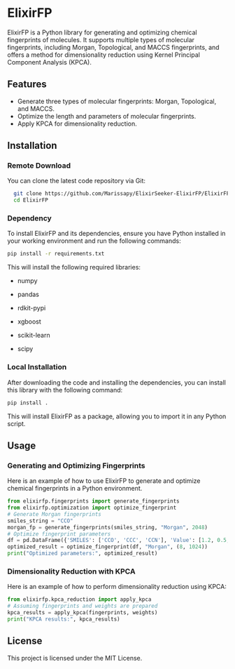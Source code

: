 # ElixirFP
ElixirFP is a Python library for generating and optimizing chemical fingerprints of molecules. It supports multiple types of molecular fingerprints, including Morgan, Topological, and MACCS fingerprints, and offers a method for dimensionality reduction using Kernel Principal Component Analysis (KPCA).

## Features
- Generate three types of molecular fingerprints: Morgan, Topological, and MACCS.
- Optimize the length and parameters of molecular fingerprints.
- Apply KPCA for dimensionality reduction.
## Installation
### Remote Download
You can clone the latest code repository via Git:
```bash
  git clone https://github.com/Marissapy/ElixirSeeker-ElixirFP/ElixirFP.git
  cd ElixirFP
```
### Dependency 
To install ElixirFP and its dependencies, ensure you have Python installed in your working environment and run the following commands:
```bash
pip install -r requirements.txt
```
This will install the following required libraries:

- numpy

- pandas
- rdkit-pypi
- xgboost
- scikit-learn
- scipy
### Local Installation
After downloading the code and installing the dependencies, you can install this library with the following command:

```bash
pip install .
```
This will install ElixirFP as a package, allowing you to import it in any Python script.

## Usage
### Generating and Optimizing Fingerprints
Here is an example of how to use ElixirFP to generate and optimize chemical fingerprints in a Python environment.

```python
from elixirfp.fingerprints import generate_fingerprints
from elixirfp.optimization import optimize_fingerprint
# Generate Morgan fingerprints
smiles_string = "CCO"
morgan_fp = generate_fingerprints(smiles_string, "Morgan", 2048)
# Optimize fingerprint parameters
df = pd.DataFrame({'SMILES': ['CCO', 'CCC', 'CCN'], 'Value': [1.2, 0.5, 1.8]})
optimized_result = optimize_fingerprint(df, "Morgan", (8, 1024))
print("Optimized parameters:", optimized_result)
```
### Dimensionality Reduction with KPCA
Here is an example of how to perform dimensionality reduction using KPCA:

```python
from elixirfp.kpca_reduction import apply_kpca
# Assuming fingerprints and weights are prepared
kpca_results = apply_kpca(fingerprints, weights)
print("KPCA results:", kpca_results)
```
## License
This project is licensed under the MIT License.
